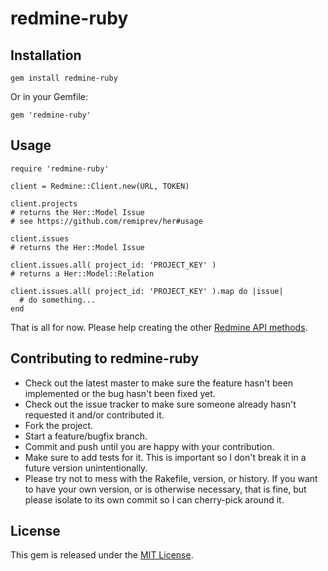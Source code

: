 # redmine-ruby


## Installation

    gem install redmine-ruby

Or in your Gemfile:

    gem 'redmine-ruby'

## Usage

    require 'redmine-ruby'
    
    client = Redmine::Client.new(URL, TOKEN)
    
    client.projects
    # returns the Her::Model Issue
    # see https://github.com/remiprev/her#usage
    
    client.issues
    # returns the Her::Model Issue
    
    client.issues.all( project_id: 'PROJECT_KEY' )
    # returns a Her::Model::Relation
    
    client.issues.all( project_id: 'PROJECT_KEY' ).map do |issue|
      # do something...
    end
    
That is all for now. Please help creating the other [Redmine API methods](http://www.redmine.org/projects/redmine/wiki/Rest_api).


## Contributing to redmine-ruby
 
* Check out the latest master to make sure the feature hasn't been implemented or the bug hasn't been fixed yet.
* Check out the issue tracker to make sure someone already hasn't requested it and/or contributed it.
* Fork the project.
* Start a feature/bugfix branch.
* Commit and push until you are happy with your contribution.
* Make sure to add tests for it. This is important so I don't break it in a future version unintentionally.
* Please try not to mess with the Rakefile, version, or history. If you want to have your own version, or is otherwise necessary, that is fine, but please isolate to its own commit so I can cherry-pick around it.

## License

This gem is released under the [MIT License](http://www.opensource.org/licenses/MIT).
